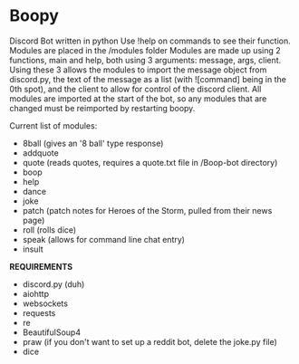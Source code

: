 <h1>Boopy</h1> 
 
Discord Bot written in python Use !help on commands to see their function. Modules are placed in the /modules folder Modules are made up using 2 functions, main and help, both using 3 arguments: message, args, client. Using these 3 allows the modules to import the message object from discord.py, the text of the message as a list (with ![command] being in the 0th spot), and the client to allow for control of the discord client. All modules are imported at the start of the bot, so any modules that are changed must be reimported by restarting boopy. 
<br /> 
 
Current list of modules: 
<ul> 
<li>8ball (gives an '8 ball' type response) 
<li>addquote 
<li>quote (reads quotes, requires a quote.txt file in /Boop-bot directory) 
<li>boop 
<li>help 
<li>dance 
<li>joke 
<li>patch (patch notes for Heroes of the Storm, pulled from their news page) 
<li>roll (rolls dice) 
<li>speak (allows for command line chat entry) 
<li>insult 
</ul> 

<b>REQUIREMENTS</b>
<ul>
<li>discord.py (duh)
<li>aiohttp
<li>websockets
<li>requests
<li>re
<li>BeautifulSoup4
<li>praw (if you don't want to set up a reddit bot, delete the joke.py file)
<li>dice
 
